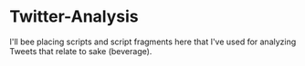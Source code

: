# Twitter-Analysis
I'll bee placing scripts and script fragments here that I've used for analyzing Tweets that relate to sake (beverage).
